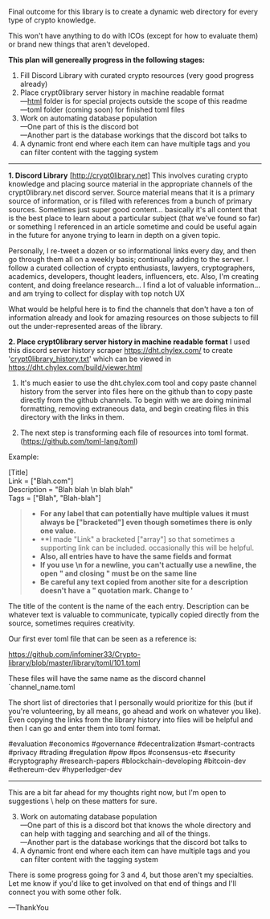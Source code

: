 Final outcome for this library is to create a dynamic web directory for every type of crypto knowledge.

This won't have anything to do with ICOs (except for how to evaluate them) or brand new things that aren't developed.

**This plan will genereally progress in the following stages:**
1. Fill Discord Library with curated crypto resources (very good progress already)
2. Place crypt0library server history in machine readable format<br/>
     —[html](https://github.com/infominer33/Crypto-library/tree/master/library/html) folder is for special projects outside the scope of this readme<br/>
     —toml folder (coming soon) for finished toml files
3. Work on automating database population <br/>
     —One part of this is the discord bot<br/>
     —Another part is the database workings that the discord bot talks to
4. A dynamic front end where each item can have multiple tags and you can filter content with the tagging system

-----

**1. Discord Library**  [http://crypt0library.net]
This involves curating crypto knowledge and placing source material in the appropriate channels of the crypt0library.net discord server. Source material means that it is a primary source of information, or is filled with references from a bunch of primary sources. Sometimes just super good content... basically it's all content that is the best place to learn about a particular subject (that we've found so far) or something I referenced in an article sometime and could be useful again in the future for anyone trying to learn in depth on a given topic.

Personally, I re-tweet a dozen or so informational links every day, and then go through them all on a weekly basis; continually adding to the server.  I follow a curated collection of crypto enthusiasts, lawyers, cryptographers, academics, developers, thought leaders, influencers, etc. Also, I'm creating content, and doing freelance research... I find a lot of valuable information... and am trying to collect for display with top notch UX

What would be helpful here is to find the channels that don't have a ton of information already and look for amazing resources on those subjects to fill out the under-represented areas of the library.

**2. Place crypt0library server history in machine readable format**
I used this discord server history scraper https://dht.chylex.com/ to create '[crypt0library_history.txt](https://github.com/infominer33/crypto-library/blob/master/library/crypt0library_history.txt)' which can be viewed in https://dht.chylex.com/build/viewer.html

1. It's much easier to use the dht.chylex.com tool and copy paste channel history from the server into files here on the github than to copy paste directly from the github channels. To begin with we are doing minimal formatting, removing extraneous data, and begin creating files in this directory with the links in them. 

2. The next step is transforming each file of resources into toml format.  (https://github.com/toml-lang/toml)

Example:

[Title] <br/>
Link = ["Blah.com"]<br/> 
Description = "Blah blah \n blah blah"<br/>
Tags = ["Blah", "Blah-blah"]<br/>

>* **For any label that can potentially have multiple values it must always be ["bracketed"] even though sometimes there is only one value.**
>* **I made "Link" a bracketed ["array"] so that sometimes a supporting link can be included. occasionally this will be helpful.
>* **Also, all entries have to have the same fields and format**
>* **If you use \n for a newline, you can't actually use a newline, the open " and closing " must be on the same line**
>* **Be careful any text copied from another site for a description doesn't have a " quotation mark. Change to '**

The title of the content is the name of the each entry.
Description can be whatever text is valuable to communicate, typically copied directly from the source, sometimes requires creativity. 

Our first ever toml file that can be seen as a reference is:

https://github.com/infominer33/Crypto-library/blob/master/library/toml/101.toml

These files will have the same name as the discord channel `channel_name.toml

The short list of directories that I personally would prioritize for this (but if you're volunteering, by all means, go ahead and work on whatever you like). Even copying the links from the library history into files will be helpful and then I can go and enter them into toml format.

#evaluation 
#economics 
#governance 
#decentralization 
#smart-contracts 
#privacy 
#trading 
#regulation 
#pow 
#pos 
#consensus-etc 
#security 
#cryptography 
#research-papers 
#blockchain-developing 
#bitcoin-dev 
#ethereum-dev 
#hyperledger-dev

---

This are a bit far ahead for my thoughts right now, but I'm open to suggestions \ help on these matters for sure.

3. Work on automating database population <br/>
     —One part of this is a discord bot that knows the whole directory and can help with tagging and searching and all of the things.</br>
     —Another part is the database workings that the discord bot talks to
4. A dynamic front end where each item can have multiple tags and you can filter content with the tagging system


There is some progress going for 3 and 4, but those aren't my specialties. Let me know if you'd like to get involved on that end of things and I'll connect you with some other folk.

—ThankYou
